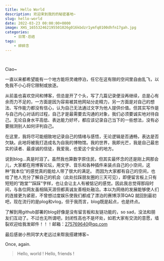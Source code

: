 ```yaml
---
title: Hello World
description: 欢迎来到我的的秘密基地~
slug: hello-world
date: 2022-03-23 00:00:00+0000
image: XHS_165532462195501026g016kbdzr1ymfq0100dhfn17gah.jpg
categories:
    - 日常·总结
tags:
    - 碎碎念
---
```


<br/>

Ciao~

一直以来都希望能有一个地方能将灵魂停泊，任它在这有限的空间里自由乱飞，以免我不小心将它限制或放逐。

从前虽也喜欢空间和博客，但总是开了个头，写了几篇记录便没再继续，总是心有余而力不足的，一方面是因为容易被其他网站分走精力，另一方面是对自己的想法、写作能力都没有信心，认为自己无法通过文字为他人提供价值。但其实写作是与自己内心对话的过程，自己才是最需要去沟通的对象，我们必须要诚实地对待自己。无论自身水平高低、表达能力好坏，都应该记录自己当下的一些想法，没有必要揣测别人如何评判自己。

在这里，我将尽可能细致地记录自己的情绪与感悟，无论逻辑是否通畅，表达是否欠缺。此地将被我打造成名为自我的博物馆。我的世界，我即光芒，我是自己最忠实的读者、最虔诚的信徒，我爱我，也爱这个安全的地方。

说到blog...真是时泪了。虽然我也算数字原住民，但其实最怀念的还是刚上网那会儿，大家都在用博客论坛，用文字、音乐和各种插件来装点自己的小空间，这种“我本位”的感觉真的能给人带了很大的满足。 而因为大家都有自己的空间，也给了他人充分了解自己的机会（此处拉踩朋友圈的三天可见），即便留言板上只有短短的“跑堂”“踩踩”字样，也让会让主人有被惦记的感觉。因此我总觉得那段时间，与各位网友虽相隔天涯但都真诚友善相处融洽。本以为网络的发展能够使人们的连接更为紧密，不曾想过度娱乐使我们都成了漂泊的赛博浮萍QAQ 就回到最初吧，现在流行的是plog和vlog，但于我而言，blog既是起点，也是终点。

了解到用github部署的blog好像是没有留言板和友链功能的，so sad，没法和朋友们互动了。不过也无所谓吧，封闭性高也不是坏处，如若大家有交流的意愿，墙裂欢迎给我发邮件！！！邮箱：275769640@qq.com

最后感谢小熊同学大老远过来帮我搭建博客~

Once, again.

>Hello, world ! Hello, friends !

